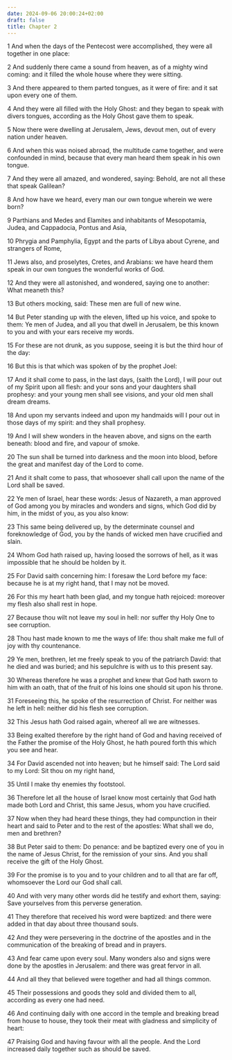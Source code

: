```yaml
---
date: 2024-09-06 20:00:24+02:00
draft: false
title: Chapter 2
---
```




1 And when the days of the Pentecost were accomplished, they were all together in one place:

2 And suddenly there came a sound from heaven, as of a mighty wind coming: and it filled the whole house where they were sitting.

3 And there appeared to them parted tongues, as it were of fire: and it sat upon every one of them.

4 And they were all filled with the Holy Ghost: and they began to speak with divers tongues, according as the Holy Ghost gave them to speak.

5 Now there were dwelling at Jerusalem, Jews, devout men, out of every nation under heaven.

6 And when this was noised abroad, the multitude came together, and were confounded in mind, because that every man heard them speak in his own tongue.

7 And they were all amazed, and wondered, saying: Behold, are not all these that speak Galilean?

8 And how have we heard, every man our own tongue wherein we were born?

9 Parthians and Medes and Elamites and inhabitants of Mesopotamia, Judea, and Cappadocia, Pontus and Asia,

10 Phrygia and Pamphylia, Egypt and the parts of Libya about Cyrene, and strangers of Rome,

11 Jews also, and proselytes, Cretes, and Arabians: we have heard them speak in our own tongues the wonderful works of God.

12 And they were all astonished, and wondered, saying one to another: What meaneth this?

13 But others mocking, said: These men are full of new wine.

14 But Peter standing up with the eleven, lifted up his voice, and spoke to them: Ye men of Judea, and all you that dwell in Jerusalem, be this known to you and with your ears receive my words.

15 For these are not drunk, as you suppose, seeing it is but the third hour of the day:

16 But this is that which was spoken of by the prophet Joel:

17 And it shall come to pass, in the last days, (saith the Lord), I will pour out of my Spirit upon all flesh: and your sons and your daughters shall prophesy: and your young men shall see visions, and your old men shall dream dreams.

18 And upon my servants indeed and upon my handmaids will I pour out in those days of my spirit: and they shall prophesy.

19 And I will shew wonders in the heaven above, and signs on the earth beneath: blood and fire, and vapour of smoke.

20 The sun shall be turned into darkness and the moon into blood, before the great and manifest day of the Lord to come.

21 And it shalt come to pass, that whosoever shall call upon the name of the Lord shall be saved.

22 Ye men of Israel, hear these words: Jesus of Nazareth, a man approved of God among you by miracles and wonders and signs, which God did by him, in the midst of you, as you also know:

23 This same being delivered up, by the determinate counsel and foreknowledge of God, you by the hands of wicked men have crucified and slain.

24 Whom God hath raised up, having loosed the sorrows of hell, as it was impossible that he should be holden by it.

25 For David saith concerning him: I foresaw the Lord before my face: because he is at my right hand, that I may not be moved.

26 For this my heart hath been glad, and my tongue hath rejoiced: moreover my flesh also shall rest in hope.

27 Because thou wilt not leave my soul in hell: nor suffer thy Holy One to see corruption.

28 Thou hast made known to me the ways of life: thou shalt make me full of joy with thy countenance.

29 Ye men, brethren, let me freely speak to you of the patriarch David: that he died and was buried; and his sepulchre is with us to this present say.

30 Whereas therefore he was a prophet and knew that God hath sworn to him with an oath, that of the fruit of his loins one should sit upon his throne.

31 Foreseeing this, he spoke of the resurrection of Christ. For neither was he left in hell: neither did his flesh see corruption.

32 This Jesus hath God raised again, whereof all we are witnesses.

33 Being exalted therefore by the right hand of God and having received of the Father the promise of the Holy Ghost, he hath poured forth this which you see and hear.

34 For David ascended not into heaven; but he himself said: The Lord said to my Lord: Sit thou on my right hand,

35 Until I make thy enemies thy footstool.

36 Therefore let all the house of Israel know most certainly that God hath made both Lord and Christ, this same Jesus, whom you have crucified.

37 Now when they had heard these things, they had compunction in their heart and said to Peter and to the rest of the apostles: What shall we do, men and brethren?

38 But Peter said to them: Do penance: and be baptized every one of you in the name of Jesus Christ, for the remission of your sins. And you shall receive the gift of the Holy Ghost.

39 For the promise is to you and to your children and to all that are far off, whomsoever the Lord our God shall call.

40 And with very many other words did he testify and exhort them, saying: Save yourselves from this perverse generation.

41 They therefore that received his word were baptized: and there were added in that day about three thousand souls.

42 And they were persevering in the doctrine of the apostles and in the communication of the breaking of bread and in prayers.

43 And fear came upon every soul. Many wonders also and signs were done by the apostles in Jerusalem: and there was great fervor in all.

44 And all they that believed were together and had all things common.

45 Their possessions and goods they sold and divided them to all, according as every one had need.

46 And continuing daily with one accord in the temple and breaking bread from house to house, they took their meat with gladness and simplicity of heart:

47 Praising God and having favour with all the people. And the Lord increased daily together such as should be saved.

